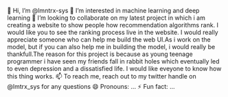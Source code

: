 👋 Hi, I’m @lmntrx-sys
👀 I’m interested in machine learning and deep learning
💞️ I’m looking to collaborate on my latest project in which i am creating a website to show
people how recommendation algorithms rank. I would like you to see the ranking process live in the website.
I would really appreciate someone who can help me build the web UI.As i work on the model, but if you can also help me in building the model,
i would really be thankfull.The reason for this project is because as young teenage programmer i have seen my friends fall in rabbit holes which eventually
led to even depression and a dissatisfied  life. I would like eveyone to know how this thing works.
📫 To reach me, reach out to my twitter handle on @lmtrx_sys for any questions 
😄 Pronouns: ...
⚡ Fun fact: ...

<!---
lmntrx-sys/lmntrx-sys is a ✨ special ✨ repository because its `README.md` (this file) appears on your GitHub profile.
You can click the Preview link to take a look at your changes.
--->

